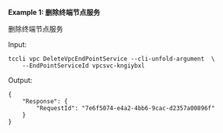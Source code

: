 **Example 1: 删除终端节点服务**

删除终端节点服务

Input: 

```
tccli vpc DeleteVpcEndPointService --cli-unfold-argument  \
    --EndPointServiceId vpcsvc-kngiybxl
```

Output: 
```
{
    "Response": {
        "RequestId": "7e6f5074-e4a2-4bb6-9cac-d2357a00896f"
    }
}
```

